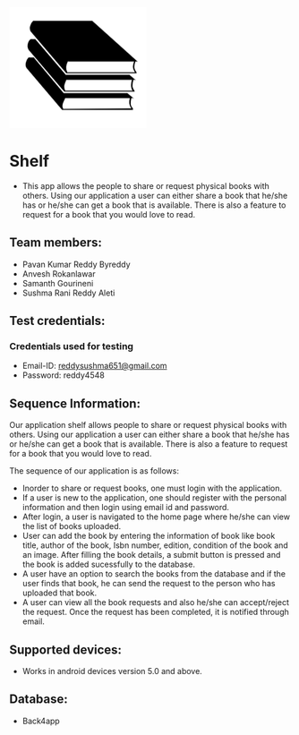 ![](Logo.PNG)

# Shelf
- This app allows the people to share or request physical books with others. Using our application a user can either share a book that he/she has or he/she can get a book that is available. There is also a feature to request for a book that you would love to read.

## Team members:

- Pavan Kumar Reddy Byreddy
- Anvesh Rokanlawar
- Samanth Gourineni
- Sushma Rani Reddy Aleti

## Test credentials:

### Credentials used for testing
- Email-ID: reddysushma651@gmail.com
- Password: reddy4548
 

## Sequence Information:

Our application shelf allows people to share or request physical books with others. Using our application a user can either share a book that he/she has or he/she can get a book that is available. There is also a feature to request for a book that you would love to read. 

The sequence of our application is as follows:
* Inorder to share or request books, one must login with the application.
* If a user is new to the application, one should register with the personal information and then login using email id and password.
* After login, a user is navigated to the home page where he/she can view the list of books uploaded.
* User can add the book by entering the information of book like book title, author of the book, Isbn number, edition, condition of the book and an image. After filling the book details, a submit button is pressed and the book is added sucessfully to the database. 
* A user have an option to search the books from the database and if the user finds that book, he can send the request to the person who has uploaded that book.
* A user can view all the book requests and also he/she can accept/reject the request. Once the request has been completed, it is notified through email.

## Supported devices:

* Works in android devices version 5.0 and above.

## Database:

* Back4app

